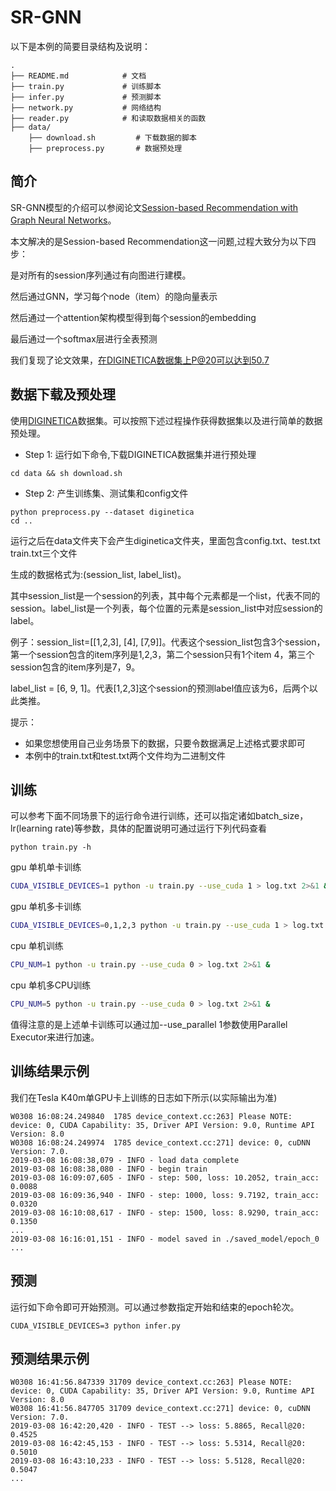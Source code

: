 # SR-GNN

以下是本例的简要目录结构及说明：

```text
.
├── README.md            # 文档
├── train.py             # 训练脚本
├── infer.py             # 预测脚本
├── network.py           # 网络结构
├── reader.py            # 和读取数据相关的函数
├── data/
    ├── download.sh         # 下载数据的脚本
    ├── preprocess.py       # 数据预处理

```

## 简介

SR-GNN模型的介绍可以参阅论文[Session-based Recommendation with Graph Neural Networks](https://arxiv.org/abs/1811.00855)。

本文解决的是Session-based Recommendation这一问题,过程大致分为以下四步：

是对所有的session序列通过有向图进行建模。

然后通过GNN，学习每个node（item）的隐向量表示

然后通过一个attention架构模型得到每个session的embedding

最后通过一个softmax层进行全表预测

我们复现了论文效果，在DIGINETICA数据集上P@20可以达到50.7


## 数据下载及预处理

使用[DIGINETICA](http://cikm2016.cs.iupui.edu/cikm-cup)数据集。可以按照下述过程操作获得数据集以及进行简单的数据预处理。

* Step 1: 运行如下命令,下载DIGINETICA数据集并进行预处理
```
cd data && sh download.sh
```

* Step 2: 产生训练集、测试集和config文件
```
python preprocess.py --dataset diginetica
cd ..
```
运行之后在data文件夹下会产生diginetica文件夹，里面包含config.txt、test.txt  train.txt三个文件

生成的数据格式为:(session_list,
label_list)。

其中session_list是一个session的列表，其中每个元素都是一个list，代表不同的session。label_list是一个列表，每个位置的元素是session_list中对应session的label。

例子：session_list=[[1,2,3], [4], [7,9]]。代表这个session_list包含3个session，第一个session包含的item序列是1,2,3，第二个session只有1个item 4，第三个session包含的item序列是7，9。

label_list = [6, 9,
1]。代表[1,2,3]这个session的预测label值应该为6，后两个以此类推。

提示：

* 如果您想使用自己业务场景下的数据，只要令数据满足上述格式要求即可
* 本例中的train.txt和test.txt两个文件均为二进制文件


## 训练

可以参考下面不同场景下的运行命令进行训练，还可以指定诸如batch_size，lr(learning rate)等参数，具体的配置说明可通过运行下列代码查看
```
python train.py -h
```

gpu 单机单卡训练
``` bash
CUDA_VISIBLE_DEVICES=1 python -u train.py --use_cuda 1 > log.txt 2>&1 &
```

gpu 单机多卡训练
``` bash
CUDA_VISIBLE_DEVICES=0,1,2,3 python -u train.py --use_cuda 1 > log.txt 2>&1 &
```

cpu 单机训练
``` bash
CPU_NUM=1 python -u train.py --use_cuda 0 > log.txt 2>&1 &
```

cpu 单机多CPU训练
``` bash
CPU_NUM=5 python -u train.py --use_cuda 0 > log.txt 2>&1 &
```

值得注意的是上述单卡训练可以通过加--use_parallel 1参数使用Parallel Executor来进行加速。


## 训练结果示例

我们在Tesla K40m单GPU卡上训练的日志如下所示(以实际输出为准)
```text
W0308 16:08:24.249840  1785 device_context.cc:263] Please NOTE: device: 0, CUDA Capability: 35, Driver API Version: 9.0, Runtime API Version: 8.0
W0308 16:08:24.249974  1785 device_context.cc:271] device: 0, cuDNN Version: 7.0.
2019-03-08 16:08:38,079 - INFO - load data complete
2019-03-08 16:08:38,080 - INFO - begin train
2019-03-08 16:09:07,605 - INFO - step: 500, loss: 10.2052, train_acc: 0.0088
2019-03-08 16:09:36,940 - INFO - step: 1000, loss: 9.7192, train_acc: 0.0320
2019-03-08 16:10:08,617 - INFO - step: 1500, loss: 8.9290, train_acc: 0.1350
...
2019-03-08 16:16:01,151 - INFO - model saved in ./saved_model/epoch_0
...
```

## 预测
运行如下命令即可开始预测。可以通过参数指定开始和结束的epoch轮次。

```
CUDA_VISIBLE_DEVICES=3 python infer.py
```

## 预测结果示例
```text
W0308 16:41:56.847339 31709 device_context.cc:263] Please NOTE: device: 0, CUDA Capability: 35, Driver API Version: 9.0, Runtime API Version: 8.0
W0308 16:41:56.847705 31709 device_context.cc:271] device: 0, cuDNN Version: 7.0.
2019-03-08 16:42:20,420 - INFO - TEST --> loss: 5.8865, Recall@20: 0.4525
2019-03-08 16:42:45,153 - INFO - TEST --> loss: 5.5314, Recall@20: 0.5010
2019-03-08 16:43:10,233 - INFO - TEST --> loss: 5.5128, Recall@20: 0.5047
...
```
